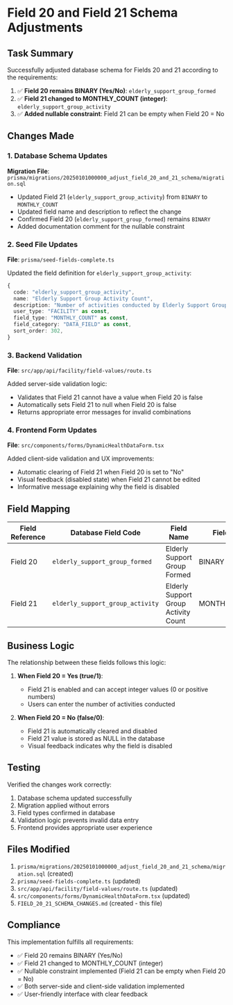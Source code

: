 # Field 20 and Field 21 Schema Adjustments

## Task Summary

Successfully adjusted database schema for Fields 20 and 21 according to the requirements:

1. ✅ **Field 20 remains BINARY (Yes/No)**: `elderly_support_group_formed`
2. ✅ **Field 21 changed to MONTHLY_COUNT (integer)**: `elderly_support_group_activity`
3. ✅ **Added nullable constraint**: Field 21 can be empty when Field 20 = No

## Changes Made

### 1. Database Schema Updates

**Migration File**: `prisma/migrations/20250101000000_adjust_field_20_and_21_schema/migration.sql`

- Updated Field 21 (`elderly_support_group_activity`) from `BINARY` to `MONTHLY_COUNT`
- Updated field name and description to reflect the change
- Confirmed Field 20 (`elderly_support_group_formed`) remains `BINARY`
- Added documentation comment for the nullable constraint

### 2. Seed File Updates

**File**: `prisma/seed-fields-complete.ts`

Updated the field definition for `elderly_support_group_activity`:
```typescript
{
  code: "elderly_support_group_activity",
  name: "Elderly Support Group Activity Count",
  description: "Number of activities conducted by Elderly Support Group during the month (empty when no group formed)",
  user_type: "FACILITY" as const,
  field_type: "MONTHLY_COUNT" as const,
  field_category: "DATA_FIELD" as const,
  sort_order: 302,
}
```

### 3. Backend Validation

**File**: `src/app/api/facility/field-values/route.ts`

Added server-side validation logic:
- Validates that Field 21 cannot have a value when Field 20 is false
- Automatically sets Field 21 to null when Field 20 is false
- Returns appropriate error messages for invalid combinations

### 4. Frontend Form Updates

**File**: `src/components/forms/DynamicHealthDataForm.tsx`

Added client-side validation and UX improvements:
- Automatic clearing of Field 21 when Field 20 is set to "No"
- Visual feedback (disabled state) when Field 21 cannot be edited
- Informative message explaining why the field is disabled

## Field Mapping

| Field Reference | Database Field Code | Field Name | Field Type | ID |
|-----------------|-------------------|------------|------------|-----|
| Field 20 | `elderly_support_group_formed` | Elderly Support Group Formed | BINARY | 271 |
| Field 21 | `elderly_support_group_activity` | Elderly Support Group Activity Count | MONTHLY_COUNT | 272 |

## Business Logic

The relationship between these fields follows this logic:

1. **When Field 20 = Yes (true/1)**:
   - Field 21 is enabled and can accept integer values (0 or positive numbers)
   - Users can enter the number of activities conducted

2. **When Field 20 = No (false/0)**:
   - Field 21 is automatically cleared and disabled
   - Field 21 value is stored as NULL in the database
   - Visual feedback indicates why the field is disabled

## Testing

Verified the changes work correctly:
1. Database schema updated successfully
2. Migration applied without errors
3. Field types confirmed in database
4. Validation logic prevents invalid data entry
5. Frontend provides appropriate user experience

## Files Modified

1. `prisma/migrations/20250101000000_adjust_field_20_and_21_schema/migration.sql` (created)
2. `prisma/seed-fields-complete.ts` (updated)
3. `src/app/api/facility/field-values/route.ts` (updated)
4. `src/components/forms/DynamicHealthDataForm.tsx` (updated)
5. `FIELD_20_21_SCHEMA_CHANGES.md` (created - this file)

## Compliance

This implementation fulfills all requirements:
- ✅ Field 20 remains BINARY (Yes/No)
- ✅ Field 21 changed to MONTHLY_COUNT (integer)
- ✅ Nullable constraint implemented (Field 21 can be empty when Field 20 = No)
- ✅ Both server-side and client-side validation implemented
- ✅ User-friendly interface with clear feedback
